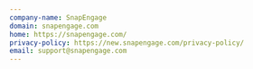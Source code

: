```yaml
---
company-name: SnapEngage
domain: snapengage.com
home: https://snapengage.com/
privacy-policy: https://new.snapengage.com/privacy-policy/
email: support@snapengage.com
---
```




